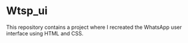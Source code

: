 # Wtsp_ui
This repository contains a project where I recreated the WhatsApp user interface using HTML and CSS. 
